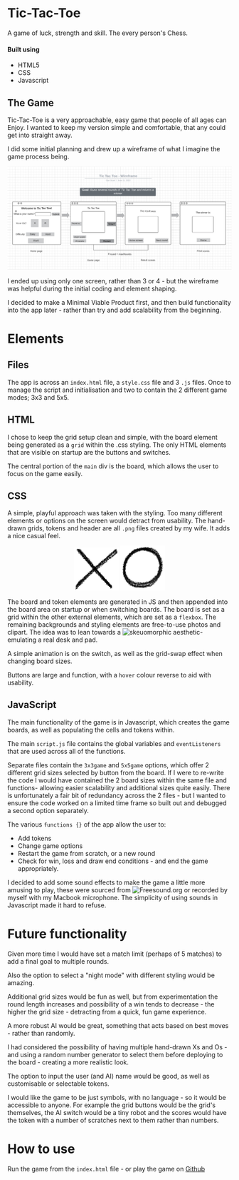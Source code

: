 # Tic-Tac-Toe

A game of luck, strength and skill. The every person's Chess.

#### Built using
 - HTML5
 - CSS
 - Javascript

 ## The Game
 Tic-Tac-Toe is a very approachable, easy game that people of all ages can Enjoy. I wanted to keep my version simple and comfortable, that any could get into straight away.

 I did some initial planning and drew up a wireframe of what I imagine the game process being. 
 
 ![Wireframe](./img/Wireframe.png)
 
 I ended up using only one screen, rather than 3 or 4 - but the wireframe was helpful during the initial coding and element shaping.

 I decided to make a Minimal Viable Product first, and then build functionality into the app later - rather than try and add scalability from the beginning.

 # Elements
 ## Files
 The app is across an `index.html` file, a `style.css` file and 3 `.js` files. Once to manage the script and initialisation and two to contain the 2 different game modes; 3x3 and 5x5.

## HTML
 I chose to keep the grid setup clean and simple, with the board element being generated as a `grid` within the .css styling. The only HTML elements that are visible on startup are the buttons and switches.

 The central portion of the `main` div is the board, which allows the user to focus on the game easily.

 ## CSS
 A simple, playful approach was taken with the styling. Too many different elements or options on the screen would detract from usability. The hand-drawn grids, tokens and header are all `.png` files created by my wife. It adds a nice casual feel.

<p align="middle">
  <img src="./img/drawnX.png" width="100" />   
  <img src="./img/drawnO.png" width="100" /> 
</p> 

 The board and token elements are generated in JS and then appended into the board area on startup or when switching boards. The board is set as a grid within the other external elements, which are set as a `flexbox`. The remaining backgrounds and styling elements are free-to-use photos and clipart. The idea was to lean towards a ![skeuomorphic]("https://en.wikipedia.org/wiki/Skeuomorph") aesthetic- emulating a real desk and pad.

 A simple animation is on the switch, as well as the grid-swap effect when changing board sizes.

 Buttons are large and function, with a `hover` colour reverse to aid with usability.

## JavaScript
The main functionality of the game is in Javascript, which creates the game boards, as well as populating the cells and tokens within.

The main `script.js` file contains the global variables and `eventListeners` that are used across all of the functions.

Separate files contain the `3x3game` and `5x5game` options, which offer 2 different grid sizes selected by button from the board. If I were to re-write the code I would have contained the 2 board sizes within the same file and functions- allowing easier scalability and additional sizes quite easily. There is unfortunately a fair bit of redundancy across the 2 files - but I wanted to ensure the code worked on a limited time frame so built out and debugged a second option separately.

The various `functions {}` of the app allow the user to:
 - Add tokens
 - Change game options
 - Restart the game from scratch, or a new round
 - Check for win, loss and draw end conditions - and end the game appropriately.

I decided to add some sound effects to make the game a little more amusing to play, these were sourced from ![Freesound.org]("www.freesound.org") or recorded by myself with my Macbook microphone. The simplicity of using sounds in Javascript made it hard to refuse.


# Future functionality
 Given more time I would have set a match limit (perhaps of 5 matches) to add a final goal to multiple rounds.

 Also the option to select a "night mode" with different styling would be amazing.

 Additional grid sizes would be fun as well, but from experimentation the round length increases and possibility of a win tends to decrease - the higher the grid size - detracting from a quick, fun game experience.

 A more robust AI would be great, something that acts based on best moves - rather than randomly.

 I had considered the possibility of having multiple hand-drawn Xs and Os - and using a random number generator to select them before deploying to the board - creating a more realistic look.
 
 The option to input the user (and AI) name would be good, as well as customisable or selectable tokens.

 I would like the game to be just symbols, with no language - so it would be accessible to anyone. For example the grid buttons would be the grid's themselves, the AI switch would be a tiny robot and the scores would have the token with a number of scratches next to them rather than numbers.

 # How to use
 Run the game from the `index.html` file - or play the game on [Github](https://drinkwithdan.github.io/Tic-Tac-Toe/)





